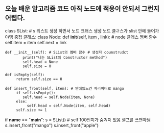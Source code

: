 ## 오늘 배운 알고리즘 코드  아직 노드에 적응이 안되서 그런지 어렵다.
class SList: # s 리스트 생성 하면서 노드 크래스 생성 노드 클ㄹ스가 slist 안에 들어가야댐 중첩 클래스:
    class Node:
        def __init__(self, item , link):  # node 클래스 멤버 함수
            self.item = item 
            self.next = link

    def __init__(self): # SList의 멤버 함수 # 생성자 counstrudct
            print("나는 SList의 Constructor method")
            self.head = None
            self.size = 0
    
    def isEmpty(self):
         return self.size == 0
    
    def insert_front(self, item): # 안에있느건 파라미터로 mango
         if self.isEmpty(): 
            self.head = self.Node(item, None)
         else:
              self.head = self.Node(item, self.head)
         self.size += 1

if __name__ == "__main__":
     s = SList() # self 100번지가 숨겨져 있음 셀프를 쓰면아댐
     s.insert_front("mango")
     s.insert_front("apple")
